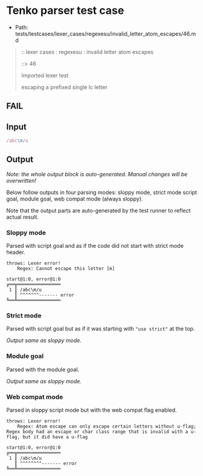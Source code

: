 # Tenko parser test case

- Path: tests/testcases/lexer_cases/regexesu/invalid_letter_atom_escapes/46.md

> :: lexer cases : regexesu : invalid letter atom escapes
>
> ::> 46
>
> Imported lexer test
>
> escaping a prefixed single lc letter

## FAIL

## Input

`````js
/abc\m/u
`````

## Output

_Note: the whole output block is auto-generated. Manual changes will be overwritten!_

Below follow outputs in four parsing modes: sloppy mode, strict mode script goal, module goal, web compat mode (always sloppy).

Note that the output parts are auto-generated by the test runner to reflect actual result.

### Sloppy mode

Parsed with script goal and as if the code did not start with strict mode header.

`````
throws: Lexer error!
    Regex: Cannot escape this letter [m]

start@1:0, error@1:0
╔══╦════════════════
 1 ║ /abc\m/u
   ║ ^^^^^^^------- error
╚══╩════════════════

`````

### Strict mode

Parsed with script goal but as if it was starting with `"use strict"` at the top.

_Output same as sloppy mode._

### Module goal

Parsed with the module goal.

_Output same as sloppy mode._

### Web compat mode

Parsed in sloppy script mode but with the web compat flag enabled.

`````
throws: Lexer error!
    Regex: Atom escape can only escape certain letters without u-flag; Regex body had an escape or char class range that is invalid with a u-flag, but it did have a u-flag

start@1:0, error@1:0
╔══╦════════════════
 1 ║ /abc\m/u
   ║ ^^^^^^^^------- error
╚══╩════════════════

`````

